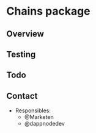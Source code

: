 # Chains package

## Overview

## Testing

## Todo

## Contact

- Responsibles:
  - @Marketen
  - @dappnodedev

